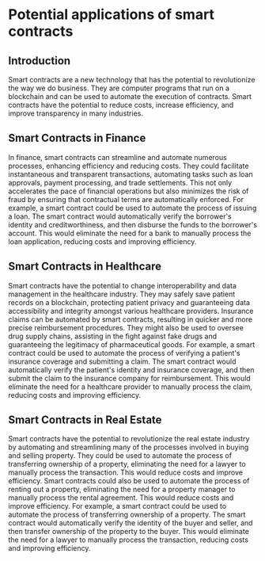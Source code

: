 # Potential applications of smart contracts

## Introduction

Smart contracts are a new technology that has the potential to revolutionize the way we do business. They are computer programs that run on a blockchain and can be used to automate the execution of contracts. Smart contracts have the potential to reduce costs, increase efficiency, and improve transparency in many industries.

## Smart Contracts in Finance

In finance, smart contracts can streamline and automate numerous processes, enhancing efficiency and reducing costs. They could facilitate instantaneous and transparent transactions, automating tasks such as loan approvals, payment processing, and trade settlements. This not only accelerates the pace of financial operations but also minimizes the risk of fraud by ensuring that contractual terms are automatically enforced. For example, a smart contract could be used to automate the process of issuing a loan. The smart contract would automatically verify the borrower's identity and creditworthiness, and then disburse the funds to the borrower's account. This would eliminate the need for a bank to manually process the loan application, reducing costs and improving efficiency.

## Smart Contracts in Healthcare

Smart contracts have the potential to change interoperability and data management in the healthcare industry. They may safely save patient records on a blockchain, protecting patient privacy and guaranteeing data accessibility and integrity amongst various healthcare providers. Insurance claims can be automated by smart contracts, resulting in quicker and more precise reimbursement procedures. They might also be used to oversee drug supply chains, assisting in the fight against fake drugs and guaranteeing the legitimacy of pharmaceutical goods. For example, a smart contract could be used to automate the process of verifying a patient's insurance coverage and submitting a claim. The smart contract would automatically verify the patient's identity and insurance coverage, and then submit the claim to the insurance company for reimbursement. This would eliminate the need for a healthcare provider to manually process the claim, reducing costs and improving efficiency.

## Smart Contracts in Real Estate

Smart contracts have the potential to revolutionize the real estate industry by automating and streamlining many of the processes involved in buying and selling property. They could be used to automate the process of transferring ownership of a property, eliminating the need for a lawyer to manually process the transaction. This would reduce costs and improve efficiency. Smart contracts could also be used to automate the process of renting out a property, eliminating the need for a property manager to manually process the rental agreement. This would reduce costs and improve efficiency. For example, a smart contract could be used to automate the process of transferring ownership of a property. The smart contract would automatically verify the identity of the buyer and seller, and then transfer ownership of the property to the buyer. This would eliminate the need for a lawyer to manually process the transaction, reducing costs and improving efficiency. 



